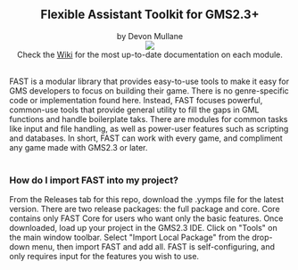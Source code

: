 <h2 align="center">
Flexible Assistant Toolkit for GMS2.3+
</h2>
<p align="center">
by Devon Mullane<br>
  <a href="https://github.com/Hyomoto/FASTv33/wiki"><img src="https://user-images.githubusercontent.com/6281477/95689209-359b9a00-0bdd-11eb-8f94-850252d47c68.png" align="center"></a><br>
Check the <a href="https://github.com/Hyomoto/FASTv33/wiki">Wiki</a> for the most up-to-date documentation on each module.
</p>
<br>
FAST is a modular library that provides easy-to-use tools to make it easy for GMS developers to focus on building their game. There is no genre-specific code or implementation found here. Instead, FAST focuses powerful, common-use tools that provide general utility to fill the gaps in GML functions and handle boilerplate taks. There are modules for common tasks like input and file handling, as well as power-user features such as scripting and databases. In short, FAST can work with every game, and compliment any game made with GMS2.3 or later.
<br><br>
<h3>
How do I import FAST into my project?
</h3>
From the Releases tab for this repo, download the .yymps file for the latest version. There are two release packages: the full package and core. Core contains only FAST Core for users who want only the basic features. Once downloaded, load up your project in the GMS2.3 IDE. Click on "Tools" on the main window toolbar. Select "Import Local Package" from the drop-down menu, then import FAST and add all. FAST is self-configuring, and only requires input for the features you wish to use.
